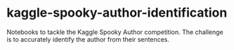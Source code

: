 # kaggle-spooky-author-identification
Notebooks to tackle the Kaggle Spooky Author competition. The challenge is to accurately identify the author from their sentences.
